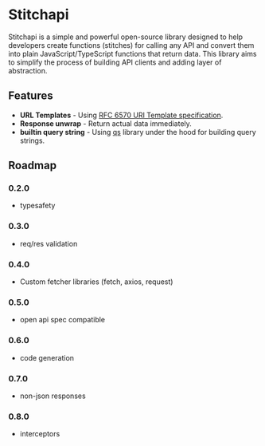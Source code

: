# Stitchapi

Stitchapi is a simple and powerful open-source library designed to help developers create functions (stitches) for calling any API and convert them into plain JavaScript/TypeScript functions that return data. This library aims to simplify the process of building API clients and adding layer of abstraction.

## Features

- **URL Templates** - Using [RFC 6570 URI Template specification](https://datatracker.ietf.org/doc/html/rfc6570).
- **Response unwrap** - Return actual data immediately.
- **builtin query string** - Using [qs](https://www.npmjs.com/package/qs) library under the hood for building query strings.

## Roadmap

### 0.2.0

- typesafety

### 0.3.0

- req/res validation

### 0.4.0

- Custom fetcher libraries (fetch, axios, request)

### 0.5.0

- open api spec compatible

### 0.6.0

- code generation

### 0.7.0

- non-json responses

### 0.8.0

- interceptors
